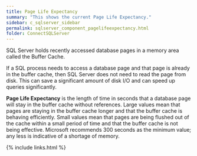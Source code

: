 ```yaml
---
title: Page Life Expectancy
summary: "This shows the current Page Life Expectancy."
sidebar: c_sqlserver_sidebar
permalink: sqlserver_component_pagelifeexpectancy.html
folder: ConnectSQLServer
---
```



SQL Server holds recently accessed database pages in a memory area called the Buffer Cache.

If a SQL process needs to access a database page and that page is already in the buffer cache, then SQL Server does not need to read the page from disk. This can save a significant amount of disk I/O and can speed up queries significantly.

**Page Life Expectancy** is the length of time in seconds that a database page will stay in the buffer cache without references. Large values mean that pages are staying in the buffer cache longer and that the buffer cache is behaving efficiently. Small values mean that pages are being flushed out of the cache within a small period of time and that the buffer cache is not being effective. Microsoft recommends 300 seconds as the minimum value; any less is indicative of a shortage of memory.

{% include links.html %}
